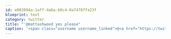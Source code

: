 ```yaml
---
id: e082094a-1aff-4a6a-b0c4-0a74787fa23f
blueprint: text
category: twitter
title: "'@mattashwood yes please"
caption: '<span class="username username_linked">@<a href="https://twitter.com/mattashwood" title="Matt Ashwood">mattashwood</a></span> yes please'
---
```

